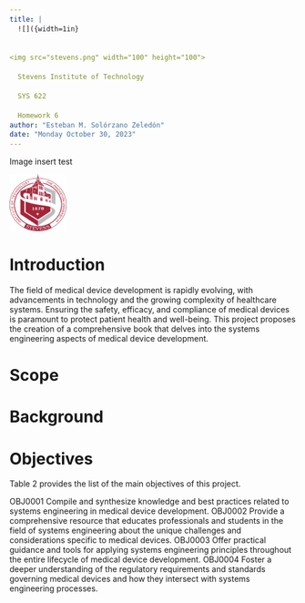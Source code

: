 ```yaml
---
title: |
  ![]({width=1in}  


<img src="stevens.png" width="100" height="100">
  
  Stevens Institute of Technology  
  
  SYS 622  
  
  Homework 6
author: "Esteban M. Solórzano Zeledón"
date: "Monday October 30, 2023"
---
```


Image insert test

<img src="stevens.png" width="100" height="100">

# Introduction

The field of medical device development is rapidly evolving, with advancements in technology and the growing complexity of healthcare systems. Ensuring the safety, efficacy, and compliance of medical devices is paramount to protect patient health and well-being. This project proposes the creation of a comprehensive book that delves into the systems engineering aspects of medical device development.

# Scope

# Background

# Objectives

Table 2 provides the list of the main objectives of this project.

OBJ0001 Compile and synthesize knowledge and best practices related to systems engineering in medical device development. OBJ0002 Provide a comprehensive resource that educates professionals and students in the field of systems engineering about the unique challenges and considerations specific to medical devices. OBJ0003 Offer practical guidance and tools for applying systems engineering principles throughout the entire lifecycle of medical device development. OBJ0004 Foster a deeper understanding of the regulatory requirements and standards governing medical devices and how they intersect with systems engineering processes.

